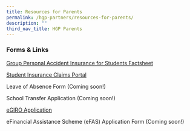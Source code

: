 ```yaml
---
title: Resources for Parents
permalink: /hgp-partners/resources-for-parents/
description: ""
third_nav_title: HGP Parents
---
```

### Forms & Links

[Group Personal Accident Insurance for Students Factsheet](https://go.gov.sg/gpaproductsheet2023)

[Student Insurance Claims Portal](https://studentgpa.incomegroupins.com.sg/#/)

Leave of Absence Form (Coming soon!)

School Transfer Application (Coming soon!)

[eGIRO Application](https://www.moe.gov.sg/financial-matters/fees/egiro)

eFinancial Assistance Scheme (eFAS) Application Form (Coming soon!)